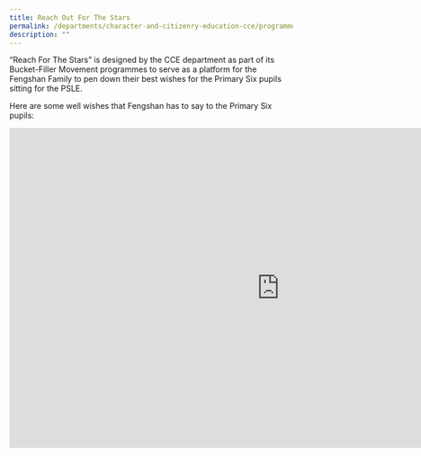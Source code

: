 ```yaml
---
title: Reach Out For The Stars
permalink: /departments/character-and-citizenry-education-cce/programmes/reach-out-for-the-stars/
description: ""
---
```

<p>&ldquo;Reach For The Stars&rdquo; is designed by the CCE department as part of its Bucket-Filler Movement programmes to serve as a platform for the Fengshan Family to pen down their best wishes for the Primary Six pupils sitting for the PSLE.</p>
<p>Here are some well wishes that Fengshan has to say to the Primary Six pupils:</p>
<iframe src="https://docs.google.com/presentation/d/e/2PACX-1vQJDX8XBYDbP5H_x5sFd1kQgpFWtBWK7e1AgEldvb7bchLqsGm-xDRStYHOhqR-arle548XSA2eFZJG/embed?start=false&loop=false&delayms=10000" frameborder="0" width="960" height="569" allowfullscreen="true"></iframe>